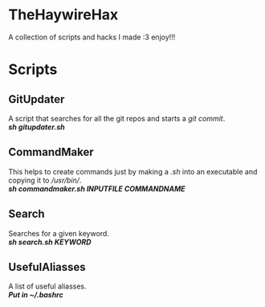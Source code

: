# TheHaywireHax
A collection of scripts and hacks I made :3 enjoy!!!

# Scripts
## GitUpdater
A script that searches for all the git repos and starts a *git commit*.  
***sh gitupdater.sh***

## CommandMaker
This helps to create commands just by making a *.sh* into an executable and copying it to */usr/bin/*.  
***sh commandmaker.sh INPUTFILE COMMANDNAME***

## Search
Searches for a given keyword.  
***sh search.sh KEYWORD***

## UsefulAliasses
A list of useful aliasses.  
***Put in ~/.bashrc***

